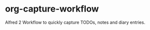org-capture-workflow
====================

Alfred 2 Workflow to quickly capture TODOs, notes and diary entries.
